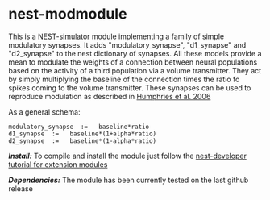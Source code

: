 # nest-modmodule
This is a [NEST-simulator](http://www.nest-simulator.org/) module implementing a family of simple modulatory synapses.
It adds "modulatory_synapse", "d1_synapse" and "d2_synapse" to the nest dictionary of synapses.
All these models provide a mean to modulate the weights of a connection between neural populations based on the activity of a third population via a volume transmitter. They act by simply multiplying the baseline of the connection times the ratio fo spikes coming to the volume transmitter.
These synapses can be used to reproduce modulation as described in [Humphries et al. 2006](http://dx.doi.org/10.1523/JNEUROSCI.3486-06.2006)

As a general schema:
```
modulatory_synapse  :=   baseline*ratio
d1_synapse  :=   baseline*(1+alpha*ratio)
d2_synapse  :=   baseline*(1-alpha*ratio)
```

***Install:***
To compile and install the module just follow the [nest-developer tutorial for extension modules]( http://nest.github.io/nest-simulator/extension_modules)


***Dependencies:***
The module has been currently tested on the last github release 
